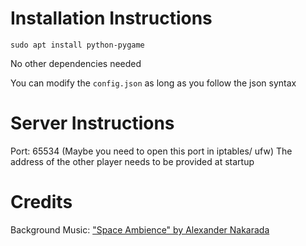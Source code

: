 # Installation Instructions

`sudo apt install python-pygame`

No other dependencies needed

You can modify the `config.json` as long as you follow the json syntax


# Server Instructions

Port: 65534  (Maybe you need to open this port in iptables/ ufw)
The address of the other player needs to be provided at startup


# Credits

Background Music: ["Space Ambience" by Alexander Nakarada](https://youtu.be/sB6jXSr7_wQ)
